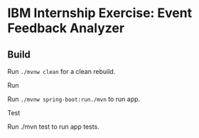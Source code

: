 # IBM Internship Exercise: Event Feedback Analyzer

## Build

Run `./mvnw clean` for a clean rebuild.

Run

Run `./mvnw spring-boot:run./mvn` to run app.

Test

Run ./mvn test to run app tests.
